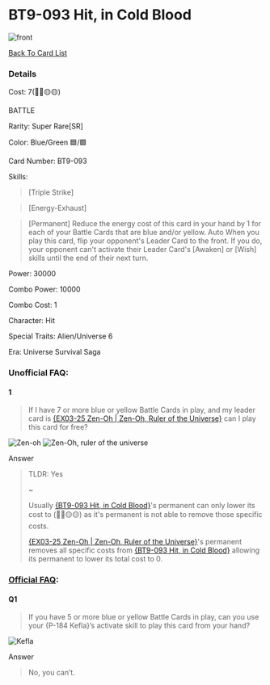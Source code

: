 # BT9-093 Hit, in Cold Blood
![front](http://www.dbs-cardgame.com/images/cardlist/cardimg/BT9-093.png)

[Back To Card List](./index.md)
### Details 
Cost: 7(🔵🔵🟡🟡)

BATTLE

Rarity: Super Rare[SR]

Color: Blue/Green  🟦/🟩 

Card Number: BT9-093

Skills: 
> [Triple Strike]
  
> [Energy-Exhaust]
  
> [Permanent]
  Reduce the energy cost of this card in your hand by 1 for each of
  your Battle Cards that are blue and/or yellow.
  Auto
  When you play this card, flip your opponent's Leader Card to the
  front. If you do, your opponent can't activate their Leader Card's
  [Awaken]
  or
  [Wish]
  skills until the end of their next turn.

Power: 30000

Combo Power: 10000

Combo Cost: 1

Character: Hit

Special Traits: Alien/Universe 6

Era: Universe Survival Saga


### Unofficial FAQ:
#### 1
> If I have 7 or more blue or yellow Battle Cards in play, and my leader card is [{EX03-25 Zen-Oh | Zen-Oh, Ruler of the Universe}](./EX03-25.md) can I play this card for free?

![Zen-oh](http://www.dbs-cardgame.com/images/cardlist/cardimg/EX03-25.png)
![Zen-Oh, ruler of the universe](http://www.dbs-cardgame.com/images/cardlist/cardimg/EX03-25_b.png)

Answer
> TLDR: Yes
>
> ~
> 
> Usually [{BT9-093 Hit, in Cold Blood}](./BT9-093.md)'s permanent can only lower its cost to (🔵🔵🟡🟡) as it's permanent is not able to remove those specific costs.
>
> [{EX03-25 Zen-Oh | Zen-Oh, Ruler of the Universe}](#ex03-25-zen-oh--zen-oh-ruler-of-the-universe)'s permanent removes all specific costs from [{BT9-093 Hit, in Cold Blood}](./BT9-093.md) allowing its permanent to lower its total cost to 0. 



### [Official FAQ][1]: 
#### Q1
> If you have 5 or more blue or yellow Battle Cards in play, can you use your {P-184 Kefla}’s activate skill to play this card from your hand?

![Kefla](http://www.dbs-cardgame.com/images/cardlist/cardimg/P-184.png)

Answer
>  No, you can’t.




[1]: http://www.dbs-cardgame.com/us-en/rule/card_faq.php
[2]: http://www.dbs-cardgame.com/pdf/rulemanual.pdf?ver_1.18_2
